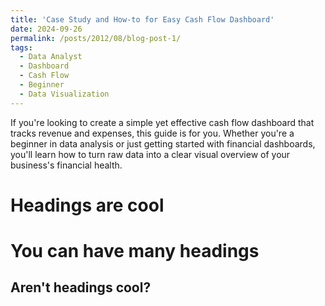 ```yaml
---
title: 'Case Study and How-to for Easy Cash Flow Dashboard'
date: 2024-09-26
permalink: /posts/2012/08/blog-post-1/
tags:
  - Data Analyst
  - Dashboard
  - Cash Flow
  - Beginner
  - Data Visualization
---
```


If you're looking to create a simple yet effective cash flow dashboard that tracks revenue and expenses, this guide is for you. Whether you're a beginner in data analysis or just getting started with financial dashboards, you'll learn how to turn raw data into a clear visual overview of your business's financial health.

Headings are cool
======

You can have many headings
======

Aren't headings cool?
------